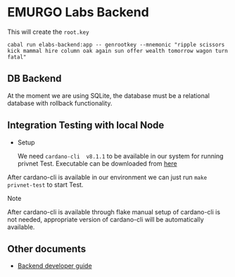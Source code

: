 # EMURGO Labs Backend

This will create the `root.key`
```
cabal run elabs-backend:app -- genrootkey --mnemonic "ripple scissors kick mammal hire column oak again sun offer wealth tomorrow wagon turn fatal"
```

## DB Backend
At the moment we are using SQLite, the database must be a relational database
with rollback functionality.

## Integration Testing with local Node
 * Setup

    We need `cardano-cli  v8.1.1` to be available in our system for running privnet Test. Executable can be downloaded from [here](https://github.com/IntersectMBO/cardano-node/releases/download/8.1.1/cardano-node-8.1.1-linux.tar.gz)

After cardano-cli is available in our environment we can just run `make privnet-test`  to start Test.

> [!NOTE]
> After cardano-cli is available through flake manual setup of cardano-cli is not needed, appropriate version of cardano-cli will be automatically available.


## Other documents
- [Backend developer guide](docs/dev-guide.md)
